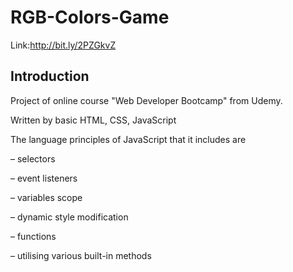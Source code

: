 # RGB-Colors-Game
Link:http://bit.ly/2PZGkvZ



## Introduction

Project of online course "Web Developer Bootcamp" from Udemy.

Written by basic HTML, CSS, JavaScript

The language principles of JavaScript that it includes are 

– selectors

– event listeners

– variables scope

– dynamic style modification

– functions

– utilising various built-in methods
